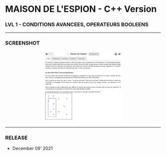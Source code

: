 # MAISON DE L'ESPION - C++ Version
### LVL 1 - CONDITIONS AVANCEES, OPERATEURS BOOLEENS

---
### **SCREENSHOT**

<div align="center">
    <img
        src="https://github.com/Ayckinn/CPP/blob/main/FRANCE_IOI/LEVEL_01/7_Conditions_avancees_et_booleens/02_maison_espion/todo.png"
        alt="DEMO"
        style="width:50%">
</div>

---
### **RELEASE**

- December 08' 2021
